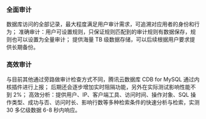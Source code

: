 ### 全面审计
数据库访问的全部记录，最大程度满足用户审计需求，可追溯对应用者的身份和行为；准确审计：用户可设置规则，只保证规则匹配到的审计规则有数据保存，规则也可以设置为全量审计；
提供海量 TB 级数据存储，可以后续根据用户要求提供长期备份。### 高效审计
与目前其他通过旁路做审计检查方式不同，腾讯云数据库 CDB for MySQL 通过内核插件进行上报；
后期还会逐步增加实时阻隔功能，另外在实际测试影响性能不到 2%；高效分析：提供用户、IP、客户端工具、访问时间、操作对象、SQL 操作类型、成功与否、访问时长、影响行数等多种检索条件的快速分析与检索，实测 30 多亿级数据 6-8 秒内响应。










